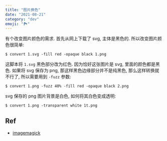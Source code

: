 ```yaml
---
title: "图片换色"
date: "2021-08-21"
category: "dev"
emoji: "🏞"
---
```


有个改变图片颜色的需求. 首先从网上下载了 svg, 主体是黑色的. 所以改变图片颜色很简单:

```shell
$ convert 1.svg -fill red -opaque black 1.png
```

这脚本将 `1.svg` 黑色部分改为红色. 因为恰好这张图片是 svg, 里面的颜色都是黑色. 如果将 svg 保存为 png, 那这样黑色边缘部分并不是纯黑色, 那么这样转换就不行了, 所以需要用到 `-fuzz` 参数:

```shell
$ convert 1.png -fuzz 40% -fill red -opaque black 2.png
```

svg 保存的 png 图片背景是白色, 如何将其白色变成透明:

```shell
$ convert 1.png -transparent white 1t.png
```

## Ref

- [imagemagick](https://legacy.imagemagick.org/Usage/color_basics/#replace)
